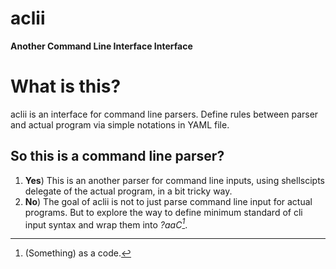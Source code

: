 # aclii

**Another Command Line Interface Interface**

# What is this?

aclii is an interface for command line parsers. Define rules between parser and actual program via simple notations in YAML file.

## So this is a command line parser?

 1. **Yes**) This is an another parser for command line inputs, using shellscipts delegate of the actual program, in a bit tricky way.
 2.  **No**) The goal of aclii is not to just parse command line input for actual programs. But to explore the way to define minimum standard of cli input syntax and wrap them into *?aaC[^1]*.



[^1]: (Something) as a code.

